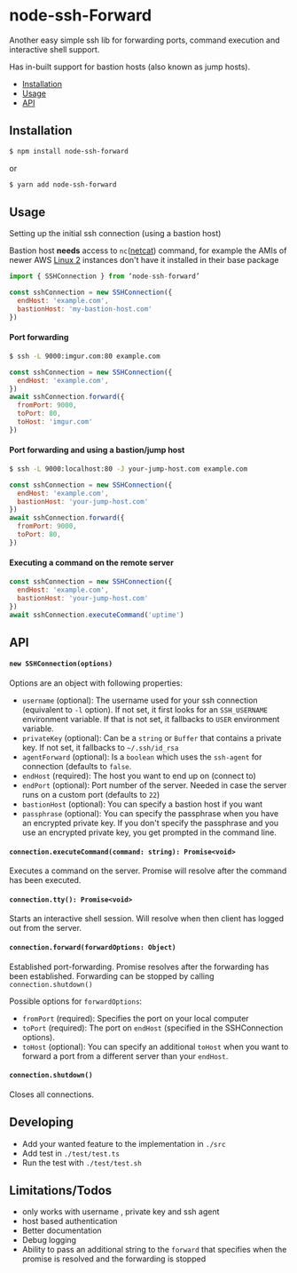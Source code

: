 # node-ssh-Forward

Another easy simple ssh lib for forwarding ports, command execution and interactive shell support.

Has in-built support for bastion hosts (also known as jump hosts).

* [Installation](#installation)
* [Usage](#usage)
* [API](#api)




## <a name="installation">Installation</a>

```sh
$ npm install node-ssh-forward
```
or

```sh
$ yarn add node-ssh-forward
```

## <a name="usage">Usage</a>

Setting up the initial ssh connection (using a bastion host)

Bastion host **needs** access to `nc`([netcat](https://en.wikipedia.org/wiki/Netcat)) command, for example the AMIs of newer AWS [Linux 2](https://aws.amazon.com/ru/amazon-linux-2/) instances don't have it installed in their base package

```js
import { SSHConnection } from ‘node-ssh-forward’

const sshConnection = new SSHConnection({
  endHost: 'example.com',
  bastionHost: 'my-bastion-host.com'
})
```

#### Port forwarding

```sh
$ ssh -L 9000:imgur.com:80 example.com
```

```js
const sshConnection = new SSHConnection({
  endHost: 'example.com',
})
await sshConnection.forward({
  fromPort: 9000,
  toPort: 80,
  toHost: 'imgur.com'
})
```

#### Port forwarding and using a bastion/jump host

```sh
$ ssh -L 9000:localhost:80 -J your-jump-host.com example.com
```

```js
const sshConnection = new SSHConnection({
  endHost: 'example.com',
  bastionHost: 'your-jump-host.com'
})
await sshConnection.forward({
  fromPort: 9000,
  toPort: 80,
})
```

#### Executing a command on the remote server

```js
const sshConnection = new SSHConnection({
  endHost: 'example.com',
  bastionHost: 'your-jump-host.com'
})
await sshConnection.executeCommand('uptime')
```

## <a name="api">API</a>

#### `new SSHConnection(options)`

Options are an object with following properties: 

* `username` (optional): The username used for your ssh connection (equivalent to `-l` option). If not set, it first looks for an `SSH_USERNAME` environment variable. If that is not set, it fallbacks to `USER` environment variable.
* `privateKey` (optional): Can be a `string` or `Buffer` that contains a private key. If not set, it fallbacks to `~/.ssh/id_rsa`
* `agentForward` (optional): Is a `boolean` which uses the `ssh-agent` for connection (defaults to `false`.
* `endHost` (required): The host you want to end up on (connect to)
* `endPort` (optional): Port number of the server. Needed in case the server runs on a custom port (defaults to `22`)
* `bastionHost` (optional): You can specify a bastion host if you want
* `passphrase` (optional): You can specify the passphrase when you have an encrypted private key. If you don't specify the passphrase and you use an encrypted private key, you get prompted in the command line. 

#### `connection.executeCommand(command: string): Promise<void>`

Executes a command on the server. Promise will resolve after the command has been executed.

#### `connection.tty(): Promise<void>`

Starts an interactive shell session. Will resolve when then client has logged out from the server.

#### `connection.forward(forwardOptions: Object)`

Established port-forwarding. Promise resolves after the forwarding has been established. Forwarding can be stopped by calling `connection.shutdown()`

Possible options for `forwardOptions`:

* `fromPort` (required): Specifies the port on your local computer
* `toPort` (required): The port on `endHost` (specified in the SSHConnection options).
* `toHost` (optional): You can specify an additional `toHost` when you want to forward a port from a different server than your `endHost`.

#### `connection.shutdown()`

Closes all connections.

## Developing

* Add your wanted feature to the implementation in `./src`
* Add test in `./test/test.ts`
* Run the test with `./test/test.sh`

## Limitations/Todos

* only works with username , private key and ssh agent
* host based authentication
* Better documentation
* Debug logging
* Ability to pass an additional string to the `forward` that specifies when the promise is resolved and the forwarding is stopped



